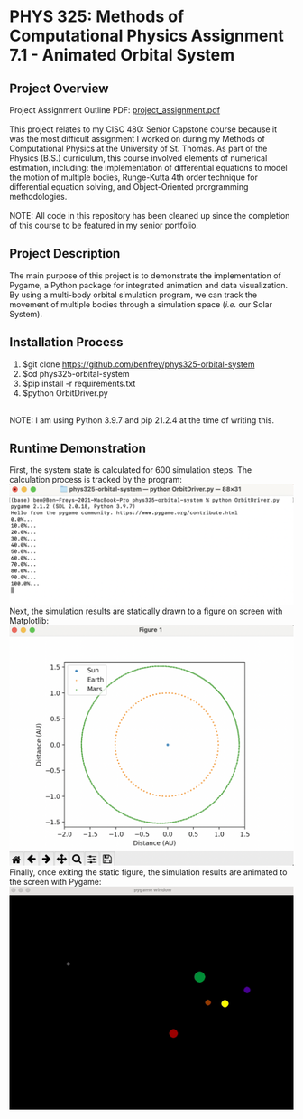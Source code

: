 # PHYS 325: Methods of Computational Physics Assignment 7.1 - Animated Orbital System

## Project Overview

Project Assignment Outline PDF: [project_assignment.pdf](docs/project_assignment.pdf) </br>
</br>
This project relates to my CISC 480: Senior Capstone course because it was the most difficult assignment I worked on during my Methods of Computational Physics at the University of St. Thomas. As part of the Physics (B.S.) curriculum, this course involved elements of numerical estimation, including: the implementation of differential equations to model the motion of multiple bodies, Runge-Kutta 4th order technique for differential equation solving, and Object-Oriented prorgramming methodologies.
</br></br>
NOTE: All code in this repository has been cleaned up since the completion of this course to be featured in my senior portfolio.

## Project Description

The main purpose of this project is to demonstrate the implementation of Pygame, a Python package for integrated animation and data visualization. By using a multi-body orbital simulation program, we can track the movement of multiple bodies through a simulation space (*i.e.* our Solar System). 

## Installation Process
1. $git clone https://github.com/benfrey/phys325-orbital-system
2. $cd phys325-orbital-system
3. $pip install -r requirements.txt
4. $python OrbitDriver.py
</br>
NOTE: I am using Python 3.9.7 and pip 21.2.4 at the time of writing this.

## Runtime Demonstration
First, the system state is calculated for 600 simulation steps. The calculation process is tracked by the program:
![Program execution in terminal](docs/program_execution.png)
Next, the simulation results are statically drawn to a figure on screen with Matplotlib:
![Simulation results plot](docs/orbital_plot.png)
Finally, once exiting the static figure, the simulation results are animated to the screen with Pygame:
![Animated simulation results](docs/orbital_animation.gif)